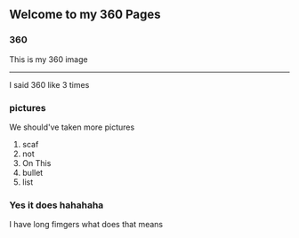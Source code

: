 ## Welcome to my 360 Pages

### 360

This is my 360 image

<script src="//360.vizor.io/scripts/embed.js" data-vizorurl="https://360.vizor.io/embed/v/9pxyy" ></script>

***
I said 360 like 3 times

### pictures

We should've taken more pictures

1. scaf
2. not
3. On This
4. bullet
5. list

### Yes it does hahahaha

I have long fimgers what does that means
